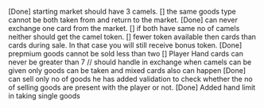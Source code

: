 [Done] starting market should have 3 camels.
[] the same goods type cannot be both taken from and return to the market.
[Done] can never exchange one card from the market.
[] if both have same no of camels neither should get the camel token.
[] fewer token available then cards than cards during sale. In that case you will still receive bonus token.
[Done] prepmium goods cannot be sold less than two
[] Player Hand cards can never be greater than 7 // should handle in exchange when camels can be given only goods can be taken and mixed cards also can happen
[Done] can sell only no of goods he has added validation to check whether the no of selling goods are present with the player or not.
[Done] Added hand limit in taking single goods
